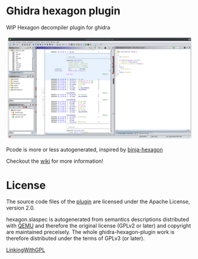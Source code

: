 # Ghidra hexagon plugin

WIP Hexagon decompiler plugin for ghidra

![demo](./screenshot-fact.png)

Pcode is more or less autogenerated, inspired by
[binja-hexagon](https://github.com/google/binja-hexagon)

Checkout the
[wiki](https://github.com/toshipiazza/ghidra-plugin-hexagon/wiki/Source-Code-Walkthrough)
for more information!

# License

The source code files of the
[plugin](https://github.com/toshipiazza/ghidra-plugin-hexagon/tree/main/Ghidra/Processors/Hexagon)
are licensed under the Apache License, version 2.0.

hexagon.slaspec is autogenerated from semantics descriptions distributed with
[QEMU](https://github.com/qemu/qemu/blob/master/target/hexagon/imported/) and
therefore the original license (GPLv2 or later) and copyright are maintained
preceisely. The whole ghidra-hexagon-plugin work is therefore distributed under
the terms of GPLv3 (or later).

[LinkingWithGPL](https://www.gnu.org/licenses/gpl-faq.en.html#LinkingWithGPL)
